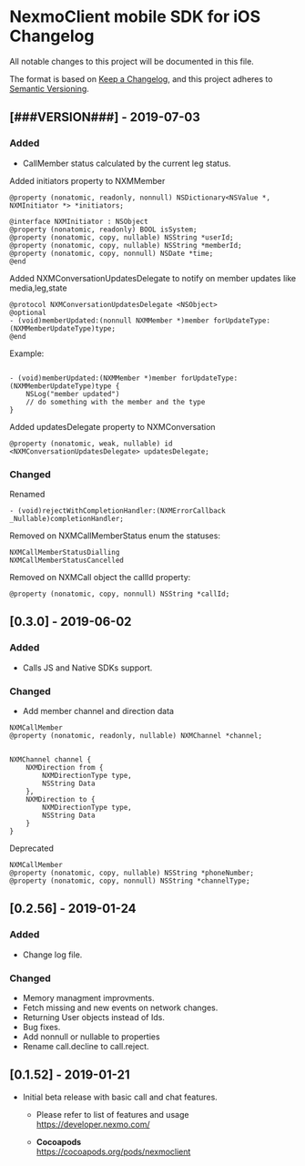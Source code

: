 # NexmoClient mobile SDK for iOS Changelog
All notable changes to this project will be documented in this file.

The format is based on [Keep a Changelog](https://keepachangelog.com/en/1.0.0/),
and this project adheres to [Semantic Versioning](https://semver.org/spec/v2.0.0.html).

## [###VERSION###] - 2019-07-03
### Added
- CallMember status calculated by the current leg status.

Added initiators property to NXMMember 
```
@property (nonatomic, readonly, nonnull) NSDictionary<NSValue *, NXMInitiator *> *initiators;

@interface NXMInitiator : NSObject
@property (nonatomic, readonly) BOOL isSystem;
@property (nonatomic, copy, nullable) NSString *userId;
@property (nonatomic, copy, nullable) NSString *memberId;
@property (nonatomic, copy, nonnull) NSDate *time;
@end
```

Added NXMConversationUpdatesDelegate to notify on member updates like media,leg,state
```
@protocol NXMConversationUpdatesDelegate <NSObject>
@optional
- (void)memberUpdated:(nonnull NXMMember *)member forUpdateType:(NXMMemberUpdateType)type;
@end
```

Example:
```

- (void)memberUpdated:(NXMMember *)member forUpdateType:(NXMMemberUpdateType)type {
	NSLog("member updated")
	// do something with the member and the type 
}

```

Added updatesDelegate property to NXMConversation 
```
@property (nonatomic, weak, nullable) id <NXMConversationUpdatesDelegate> updatesDelegate;
```

### Changed
Renamed
```
- (void)rejectWithCompletionHandler:(NXMErrorCallback _Nullable)completionHandler;
```

Removed on NXMCallMemberStatus enum the statuses:
```
NXMCallMemberStatusDialling
NXMCallMemberStatusCancelled
```

Removed on NXMCall object the callId property:
```
@property (nonatomic, copy, nonnull) NSString *callId;
```

## [0.3.0] - 2019-06-02
### Added
- Calls JS and Native SDKs support.

### Changed
- Add member channel and direction data
```
NXMCallMember
@property (nonatomic, readonly, nullable) NXMChannel *channel;


NXMChannel channel {
	NXMDirection from {
		NXMDirectionType type,
		NSString Data
	},
	NXMDirection to {
		NXMDirectionType type,
		NSString Data
	}
}
```

Deprecated
```
NXMCallMember
@property (nonatomic, copy, nullable) NSString *phoneNumber;
@property (nonatomic, copy, nonnull) NSString *channelType;
```


## [0.2.56] - 2019-01-24
### Added
- Change log file.

### Changed
- Memory managment improvments.
- Fetch missing and new events on network changes.
- Returning User objects instead of Ids.
- Bug fixes.
- Add nonnull or nullable to properties
- Rename call.decline to call.reject.


## [0.1.52] - 2019-01-21
- Initial beta release with basic call and chat features.

	- Please refer to list of features and usage  
	  https://developer.nexmo.com/

	- **Cocoapods**  
	  https://cocoapods.org/pods/nexmoclient
